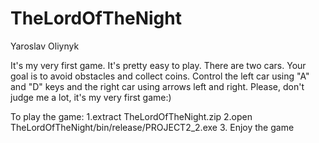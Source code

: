 # TheLordOfTheNight
Yaroslav Oliynyk

It's my very first game. It's pretty easy to play. There are two cars.
Your goal is to avoid obstacles and collect coins. Control the left car using "A" and "D"
keys and the right car using arrows left and right.
Please, don't judge me a lot, it's my very first game:)


To play the game:
1.extract TheLordOfTheNight.zip
2.open TheLordOfTheNight/bin/release/PROJECT2_2.exe
3. Enjoy the game

